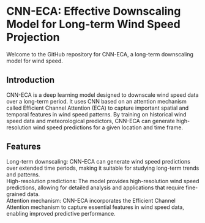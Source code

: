# CNN-ECA: Effective Downscaling Model for Long-term Wind Speed Projection

Welcome to the GitHub repository for CNN-ECA, a long-term downscaling model for wind speed.

## Introduction
CNN-ECA is a deep learning model designed to downscale wind speed data over a long-term period. It uses CNN based on an attention mechanism called Efficient Channel Attention (ECA) to capture important spatial and temporal features in wind speed patterns. By training on historical wind speed data and meteorological predictors, CNN-ECA can generate high-resolution wind speed predictions for a given location and time frame.

## Features
Long-term downscaling: CNN-ECA can generate wind speed predictions over extended time periods, making it suitable for studying long-term trends and patterns.\
High-resolution predictions: The model provides high-resolution wind speed predictions, allowing for detailed analysis and applications that require fine-grained data.\
Attention mechanism: CNN-ECA incorporates the Efficient Channel Attention mechanism to capture essential features in wind speed data, enabling improved predictive performance.
